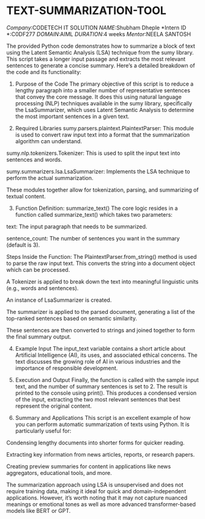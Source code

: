 # TEXT-SUMMARIZATION-TOOL
*Company*:CODETECH IT SOLUTION
*NAME*:Shubham Dheple
*Intern ID *:C0DF277
*DOMAIN*:AIML
*DURATION*:4 weeks
*Mentor*:NEELA SANTOSH

The provided Python code demonstrates how to summarize a block of text using the Latent Semantic Analysis (LSA) technique from the sumy library. This script takes a longer input passage and extracts the most relevant sentences to generate a concise summary. Here’s a detailed breakdown of the code and its functionality:

1. Purpose of the Code
The primary objective of this script is to reduce a lengthy paragraph into a smaller number of representative sentences that convey the core message. It does this using natural language processing (NLP) techniques available in the sumy library, specifically the LsaSummarizer, which uses Latent Semantic Analysis to determine the most important sentences in a given text.

2. Required Libraries
sumy.parsers.plaintext.PlaintextParser: This module is used to convert raw input text into a format that the summarization algorithm can understand.

sumy.nlp.tokenizers.Tokenizer: This is used to split the input text into sentences and words.

sumy.summarizers.lsa.LsaSummarizer: Implements the LSA technique to perform the actual summarization.

These modules together allow for tokenization, parsing, and summarizing of textual content.

3. Function Definition: summarize_text()
The core logic resides in a function called summarize_text() which takes two parameters:

text: The input paragraph that needs to be summarized.

sentence_count: The number of sentences you want in the summary (default is 3).

Steps Inside the Function:
The PlaintextParser.from_string() method is used to parse the raw input text. This converts the string into a document object which can be processed.

A Tokenizer is applied to break down the text into meaningful linguistic units (e.g., words and sentences).

An instance of LsaSummarizer is created.

The summarizer is applied to the parsed document, generating a list of the top-ranked sentences based on semantic similarity.

These sentences are then converted to strings and joined together to form the final summary output.

4. Example Input
The input_text variable contains a short article about Artificial Intelligence (AI), its uses, and associated ethical concerns. The text discusses the growing role of AI in various industries and the importance of responsible development.

5. Execution and Output
Finally, the function is called with the sample input text, and the number of summary sentences is set to 2. The result is printed to the console using print(). This produces a condensed version of the input, extracting the two most relevant sentences that best represent the original content.

6. Summary and Applications
This script is an excellent example of how you can perform automatic summarization of texts using Python. It is particularly useful for:

Condensing lengthy documents into shorter forms for quicker reading.

Extracting key information from news articles, reports, or research papers.

Creating preview summaries for content in applications like news aggregators, educational tools, and more.

The summarization approach using LSA is unsupervised and does not require training data, making it ideal for quick and domain-independent applications. However, it’s worth noting that it may not capture nuanced meanings or emotional tones as well as more advanced transformer-based models like BERT or GPT.
